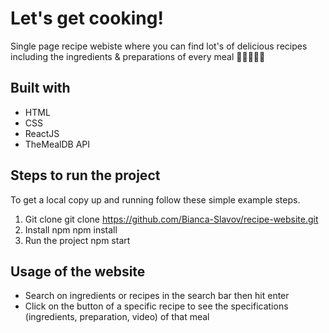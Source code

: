 # Let's get cooking!

Single page recipe webiste where you can find lot's of delicious recipes including the ingredients & preparations of every meal 🥕🥑🍅🌮🍝

## Built with

- HTML
- CSS
- ReactJS
- TheMealDB API

## Steps to run the project 
To get a local copy up and running follow these simple example steps.

1. Git clone 
git clone https://github.com/Bianca-Slavov/recipe-website.git
2. Install npm
npm install
3. Run the project
npm start

## Usage of the website

- Search on ingredients or recipes in the search bar then hit enter
- Click on the button of a specific recipe to see the specifications (ingredients, preparation, video) of that meal 